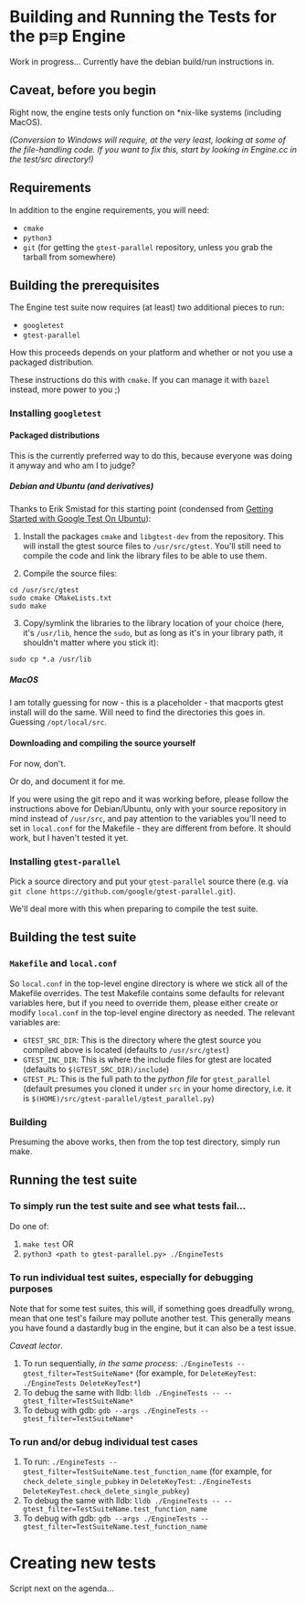 # Building and Running the Tests for the p≡p Engine

Work in progress... Currently have the debian build/run instructions in.

## Caveat, before you begin

Right now, the engine tests only function on \*nix-like systems (including
MacOS).

*(Conversion to Windows will require, at the very least, looking at some of the
file-handling code. If you want to fix this, start by looking in Engine.cc
in the test/src directory!)*

## Requirements

In addition to the engine requirements, you will need:

  * `cmake`
  * `python3`
  * `git` (for getting the `gtest-parallel` repository, unless you grab the
  tarball from somewhere)

## Building the prerequisites

The Engine test suite now requires (at least) two additional pieces to run:
  * `googletest`
  * `gtest-parallel`

How this proceeds depends on your platform and whether or not you use a packaged
distribution.

These instructions do this with `cmake`. If you can manage it with `bazel`
instead, more power to you ;)

### Installing `googletest`

#### Packaged distributions

This is the currently preferred way to do this, because everyone was doing it
anyway and who am I to judge?

##### Debian and Ubuntu (and derivatives)

Thanks to Erik Smistad for this starting point (condensed from [Getting Started
with Google Test On
Ubuntu](https://www.eriksmistad.no/getting-started-with-google-test-on-ubuntu/)):

  1. Install the packages `cmake` and `libgtest-dev` from the repository. This
  will install the gtest source files to `/usr/src/gtest`. You'll still need to
  compile the code and link the library files to be able to use them.

  2. Compile the source files:
  ```
  cd /usr/src/gtest
  sudo cmake CMakeLists.txt
  sudo make
  ```

  3. Copy/symlink the libraries to the library location of your choice (here,
  it's `/usr/lib`, hence the `sudo`, but as long as it's in your library path,
  it shouldn't matter where you stick it):
  ```
  sudo cp *.a /usr/lib
  ```

##### MacOS

I am totally guessing for now - this is a placeholder - that
macports gtest install will do the same. Will need to find the directories this
goes in. Guessing `/opt/local/src`.

#### Downloading and compiling the source yourself

For now, don't.

Or do, and document it for me.

If you were using the git repo and it was working before, please follow the
instructions above for Debian/Ubuntu, only with your source repository in mind
instead of `/usr/src`, and pay attention to the variables you'll need to set in
`local.conf` for the Makefile - they are different from before.
It should work, but I haven't tested it yet.

### Installing `gtest-parallel`

Pick a source directory and put your `gtest-parallel` source there
(e.g. via `git clone https://github.com/google/gtest-parallel.git`).

We'll deal more with this when preparing to compile the test suite.

## Building the test suite

### `Makefile` and `local.conf`

So `local.conf` in the top-level engine directory is where we stick all of the
Makefile overrides. The test Makefile contains some defaults for relevant
variables here, but if you need to override them, please either create or modify
`local.conf` in the top-level engine directory as needed. The relevant variables
are:

  * `GTEST_SRC_DIR`: This is the directory where the gtest source you compiled
  above is located (defaults to `/usr/src/gtest`)
  * `GTEST_INC_DIR`: This is where the include files for gtest are located
  (defaults to `$(GTEST_SRC_DIR)/include`)
  * `GTEST_PL`: This is the full path to the *python file* for `gtest_parallel`
  (default presumes you cloned it under `src` in your home directory, i.e. it is
  `$(HOME)/src/gtest-parallel/gtest_parallel.py`)

### Building

Presuming the above works, then from the top test directory, simply run make.

## Running the test suite

### To simply run the test suite and see what tests fail...

Do one of:

  1. `make test` OR
  2. `python3 <path to gtest-parallel.py> ./EngineTests`

### To run individual test suites, especially for debugging purposes

Note that for some test suites, this will, if something goes dreadfully wrong,
mean that one test's failure may pollute another test. This generally means you
have found a dastardly bug in the engine, but it can also be a test issue.

*Caveat lector*.

  1. To run sequentially, *in the same process*: `./EngineTests
  --gtest_filter=TestSuiteName*` (for example, for `DeleteKeyTest`:
  `./EngineTests DeleteKeyTest*`)
  2. To debug the same with lldb: `lldb ./EngineTests -- --gtest_filter=TestSuiteName*`
  3. To debug with gdb: `gdb --args ./EngineTests --gtest_filter=TestSuiteName*`

### To run and/or debug individual test cases   
  1. To run: `./EngineTests --gtest_filter=TestSuiteName.test_function_name`
  (for example, for `check_delete_single_pubkey` in `DeleteKeyTest`:
  `./EngineTests DeleteKeyTest.check_delete_single_pubkey`)
  2. To debug the same with lldb:
  `lldb ./EngineTests -- --gtest_filter=TestSuiteName.test_function_name`
  3. To debug with gdb:
  `gdb --args ./EngineTests --gtest_filter=TestSuiteName.test_function_name`

# Creating new tests

Script next on the agenda...
